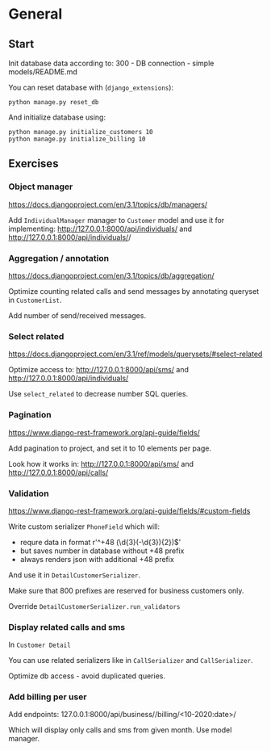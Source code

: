 # General

## Start
Init database data according to: 300 - DB connection - simple models/README.md

You can reset database with (`django_extensions`):
```shell
python manage.py reset_db
```

And initialize database using:
```shell
python manage.py initialize_customers 10
python manage.py initialize_billing 10
```

## Exercises
### Object manager
https://docs.djangoproject.com/en/3.1/topics/db/managers/

Add `IndividualManager` manager to `Customer` model and use it for implementing:
http://127.0.0.1:8000/api/individuals/
and
http://127.0.0.1:8000/api/individuals/<id>/

### Aggregation / annotation
https://docs.djangoproject.com/en/3.1/topics/db/aggregation/

Optimize counting related calls and send messages by
annotating queryset in `CustomerList`.

Add number of send/received messages.

### Select related
https://docs.djangoproject.com/en/3.1/ref/models/querysets/#select-related

Optimize access to:
http://127.0.0.1:8000/api/sms/
and
http://127.0.0.1:8000/api/individuals/

Use `select_related` to decrease number SQL queries.

### Pagination
https://www.django-rest-framework.org/api-guide/fields/

Add pagination to project, and set it to 10 elements per page.

Look how it works  in:
http://127.0.0.1:8000/api/sms/
and
http://127.0.0.1:8000/api/calls/

### Validation
https://www.django-rest-framework.org/api-guide/fields/#custom-fields

Write custom serializer `PhoneField` which will:
* requre data in format r'^\+48 (\d{3}(-\d{3}){2})$'
* but saves number in database without +48 prefix
* always renders json with additional +48 prefix

And use it in `DetailCustomerSerializer`.

Make sure that 800 prefixes are reserved for business customers only.

Override `DetailCustomerSerializer.run_validators`

### Display related calls and sms
In `Customer Detail`

You can use related serializers like in `CallSerializer` and `CallSerializer`.

Optimize db access - avoid duplicated queries.

### Add billing per user
Add endpoints:
127.0.0.1:8000/api/business/<id>/billing/<10-2020:date>/

Which will display only calls and sms from given month.
Use model manager.

